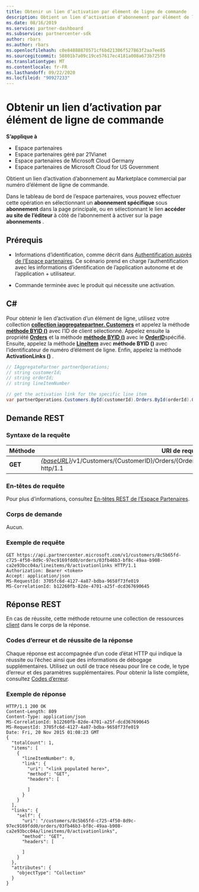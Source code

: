 ```yaml
---
title: Obtenir un lien d’activation par élément de ligne de commande
description: Obtient un lien d’activation d’abonnement par élément de ligne de commande.
ms.date: 08/16/2019
ms.service: partner-dashboard
ms.subservice: partnercenter-sdk
author: rbars
ms.author: rbars
ms.openlocfilehash: c0e84888870571cf6bd21306f527863f2aa7ee85
ms.sourcegitcommit: 58801b7a09c19ce57617ec4181a008a673b725f0
ms.translationtype: MT
ms.contentlocale: fr-FR
ms.lasthandoff: 09/22/2020
ms.locfileid: "90927233"
---
```

# <a name="get-activation-link-by-order-line-item"></a>Obtenir un lien d’activation par élément de ligne de commande

**S’applique à**

- Espace partenaires
- Espace partenaires géré par 21Vianet
- Espace partenaires de Microsoft Cloud Germany
- Espace partenaires de Microsoft Cloud for US Government

Obtient un lien d’activation d’abonnement au Marketplace commercial par numéro d’élément de ligne de commande.

Dans le tableau de bord de l’espace partenaires, vous pouvez effectuer cette opération en sélectionnant un **abonnement spécifique** sous **abonnement** dans la page principale, ou en sélectionnant le lien **accéder au site de l’éditeur** à côté de l’abonnement à activer sur la page **abonnements** .

## <a name="prerequisites"></a>Prérequis

- Informations d’identification, comme décrit dans [Authentification auprès de l’Espace partenaires](partner-center-authentication.md). Ce scénario prend en charge l’authentification avec les informations d’identification de l’application autonome et de l’application + utilisateur.

- Commande terminée avec le produit qui nécessite une activation.

## <a name="c"></a>C\#

Pour obtenir le lien d’activation d’un élément de ligne, utilisez votre collection [**collection iaggregatepartner. Customers**](/dotnet/api/microsoft.store.partnercenter.ipartner.customers) et appelez la méthode [**méthode BYID ()**](/dotnet/api/microsoft.store.partnercenter.customers.icustomercollection.byid) avec l’ID de client sélectionné. Appelez ensuite la propriété [**Orders**](/dotnet/api/microsoft.store.partnercenter.customers.icustomer.orders) et la méthode [**méthode BYID ()**](/dotnet/api/microsoft.store.partnercenter.orders.iordercollection.byid) avec le  [**OrderID**](/dotnet/api/microsoft.store.partnercenter.models.orders.order.id)spécifié. Ensuite, appelez la méthode [**LineItem**](/dotnet/api/microsoft.store.partnercenter.orders.iordercollection.get) avec **méthode BYID ()** avec l’identificateur de numéro d’élément de ligne.  Enfin, appelez la méthode **ActivationLinks ()** .

```csharp
// IAggregatePartner partnerOperations;
// string customerId;
// string orderId;
// string lineItemNumber

// get the activation link for the specific line item
var partnerOperations.Customers.ById(customerId).Orders.ById(orderId).OrderLineItems.ById(lineItemNumber).ActivationLinks();
```

## <a name="rest-request"></a>Demande REST

### <a name="request-syntax"></a>Syntaxe de la requête

| Méthode  | URI de requête                                                                                                                               |
|---------|-------------------------------------------------------------------------------------------------------------------------------------------|
| **GET** | [*{baseURL}*](partner-center-rest-urls.md)/v1/Customers/{CustomerID}/Orders/{OrderID}/LineItems/{lineItemNumber}/activationlinks http/1.1 |

### <a name="request-headers"></a>En-têtes de requête

Pour plus d’informations, consultez [En-têtes REST de l’Espace Partenaires](headers.md).

### <a name="request-body"></a>Corps de demande

Aucun.

### <a name="request-example"></a>Exemple de requête

```http
GET https://api.partnercenter.microsoft.com/v1/customers/8c5b65fd-c725-4f50-8d9c-97ec9169fdd0/orders/03fb46b3-bf8c-49aa-b908-ca2e93bcc04a/lineitems/0/activationlinks HTTP/1.1
Authorization: Bearer <token>
Accept: application/json
MS-RequestId: 3705fc6d-4127-4a87-bdba-9658f73fe019
MS-CorrelationId: b12260fb-82de-4701-a25f-dcd367690645
```

## <a name="rest-response"></a>Réponse REST

En cas de réussite, cette méthode retourne une collection de ressources [client](customer-resources.md#customer) dans le corps de la réponse.

### <a name="response-success-and-error-codes"></a>Codes d’erreur et de réussite de la réponse

Chaque réponse est accompagnée d’un code d’état HTTP qui indique la réussite ou l’échec ainsi que des informations de débogage supplémentaires. Utilisez un outil de trace réseau pour lire ce code, le type d’erreur et des paramètres supplémentaires. Pour obtenir la liste complète, consultez [Codes d’erreur](error-codes.md).

### <a name="response-example"></a>Exemple de réponse

```http
HTTP/1.1 200 OK
Content-Length: 809
Content-Type: application/json
MS-CorrelationId: b12260fb-82de-4701-a25f-dcd367690645
MS-RequestId: 3705fc6d-4127-4a87-bdba-9658f73fe019
Date: Fri, 20 Nov 2015 01:08:23 GMT
{
  "totalCount": 1,
  "items": [
    {
      "lineItemNumber": 0,
      "link": {
        "uri": "<link populated here>",
        "method": "GET",
        "headers": [

        ]
      }
    }
  ],
  "links": {
    "self": {
      "uri": "/customers/8c5b65fd-c725-4f50-8d9c-97ec9169fdd0/orders/03fb46b3-bf8c-49aa-b908-ca2e93bcc04a/lineitems/0/activationlinks",
      "method": "GET",
      "headers": [

      ]
    }
  },
  "attributes": {
    "objectType": "Collection"
  }
}
```
